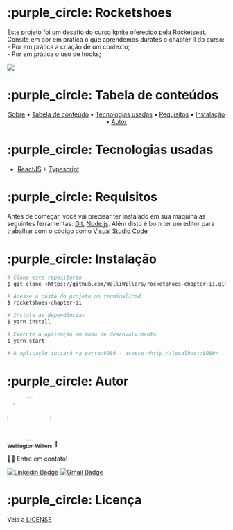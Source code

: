 <div id="sobre"> 
  <h1>:purple_circle: Rocketshoes</h1>
  
  <p>
    Este projeto foi um desafio do curso Ignite oferecido pela Rocketseat.</br>
    Consite em por em prática o que aprendemos durates o chapter II do curso:</br>
    - Por em prática a criação de um contexto;</br>
    - Por em prática o uso de hooks;</br>
  </p>
  
  <img src="https://welliwillers.github.io/portfolio/img/caparocketshoes.png">
</div>


<div id="tabela-de-conteudo"> 
  <h1>:purple_circle: Tabela de conteúdos</h1>
  
  <p align="center">
    <a href="#sobre">Sobre</a> •
    <a href="#tabela-de-conteudo"> Tabela de conteúdo</a> • 
    <a href="#tecnologias-usadas"> Tecnologias usadas</a> • 
    <a href="#requisitos"> Requisitos</a> • 
    <a href="#instalacao"> Instalação</a> • 
   <a href="#autor"> Autor</a>
  </p>
</div>

<div id="tecnologias-usadas"> 
  <h1> :purple_circle: Tecnologias usadas</h1>
 </div>
 
- [ReactJS](https://reactjs.org/) + [Typescript](https://www.typescriptlang.org/)




<div id="requisitos"> 
  <h1>:purple_circle: Requisitos</h1>
</div>

Antes de começar, você vai precisar ter instalado em sua máquina as seguintes ferramentas:
[Git](https://git-scm.com), [Node.js](https://nodejs.org/en/). 
Além disto é bom ter um editor para trabalhar com o código como [Visual Studio Code](https://code.visualstudio.com/)

<div id="instalacao"> 
  <h1>:purple_circle: Instalação</h1>
</div>

```bash
# Clone este repositório
$ git clone <https://github.com/WelliWillers/rocketshoes-chapter-ii.git>

# Acesse a pasta do projeto no terminal/cmd
$ rocketshoes-chapter-ii

# Instale as dependências
$ yarn install

# Execute a aplicação em modo de desenvolvimento
$ yarn start

# A aplicação inciará na porta:8080 - acesse <http://localhost:8080>
```

<div id="autor"> 
  <h1>:purple_circle: Autor</h1>
</div>

<a href="https://github.com/WelliWillers">
 <img style="border-radius: 50%;" src="https://avatars.githubusercontent.com/u/40187751?s=60&v=4" width="100px;" alt=""/>
 <br />
 <sub><b>Wellington Willers</b></sub></a> 🚀

👋🏽 Entre em contato!

[![Linkedin Badge](https://img.shields.io/badge/-@Wellington-blue?style=flat-square&logo=Linkedin&logoColor=white&link=https://www.linkedin.com/in/wellington-willers-24302b199/)](https://www.linkedin.com/in/wellington-willers-24302b199/) 
[![Gmail Badge](https://img.shields.io/badge/-tgmarinho@gmail.com-c14438?style=flat-square&logo=Gmail&logoColor=white&link=mailto:wellington.willer@gmail.com)](mailto:wellington.willer@gmail.com)

<div id="licenca"> 
  <h1>:purple_circle: Licença</h1>
</div>
Veja a<a href="https://github.com/WelliWillers/to-do-chapter-i/blob/main/LICENSE"> LICENSE</a>
